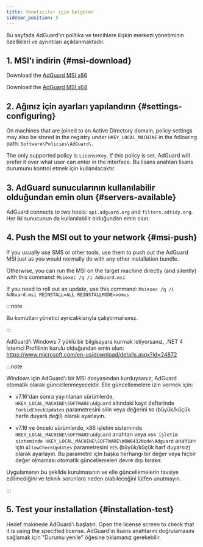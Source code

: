 ```yaml
---
title: Yöneticiler için belgeler
sidebar_position: 5
---
```


Bu sayfada AdGuard'ın politika ve tercihlere ilişkin merkezi yönetiminin özellikleri ve ayrıntıları açıklanmaktadır.

## 1. MSI'ı indirin {#msi-download}

Download the [AdGuard MSI x86](https://agrd.io/adguard_setup86_msi)

Download the [AdGuard MSI x64](https://agrd.io/adguard_setup64_msi)

## 2. Ağınız için ayarları yapılandırın {#settings-configuring}

On machines that are joined to an Active Directory domain, policy settings may also be stored in the registry under `HKEY_LOCAL_MACHINE` in the following path: `Software\Policies\AdGuard\`.

The only supported policy is `LicenseKey`. If this policy is set, AdGuard will prefer it over what user can enter in the interface. Bu lisans anahtarı lisans durumunu kontrol etmek için kullanılacaktır.

## 3. AdGuard sunucularının kullanılabilir olduğundan emin olun {#servers-available}

AdGuard connects to two hosts: `api.adguard.org` and `filters.adtidy.org`. Her iki sunucunun da kullanılabilir olduğundan emin olun.

## 4. Push the MSI out to your network {#msi-push}

If you usually use SMS or other tools, use them to push out the AdGuard MSI just as you would normally do with any other installation bundle.

Otherwise, you can run the MSI on the target machine directly (and silently) with this command: `Msiexec /q /i AdGuard.msi`

If you need to roll out an update, use this command: `Msiexec /q /i AdGuard.msi REINSTALL=ALL REINSTALLMODE=vomus`

:::note

Bu komutları yönetici ayrıcalıklarıyla çalıştırmalısınız.

:::

AdGuard'ı Windows 7 yüklü bir bilgisayara kurmak istiyorsanız, .NET 4 İstemci Profilinin kurulu olduğundan emin olun: https://www.microsoft.com/en-us/download/details.aspx?id=24872

:::note

Windows için AdGuard'ı bir MSI dosyasından kurduysanız, AdGuard otomatik olarak güncellenmeyecektir. Elle güncellemelere izin vermek için:

- v7.16'dan sonra yayınlanan sürümlerde, `HKEY_LOCAL_MACHINE\SOFTWARE\Adguard` altındaki kayıt defterinde `ForbidCheckUpdates` parametresini silin veya değerini `NO` (büyük/küçük harfe duyarlı değil) olarak ayarlayın.

- v7.16 ve önceki sürümlerde, x86 işletim sisteminde `HKEY_LOCAL_MACHINE\SOFTWARE\Adguard` anahtarı veya `x64 işletim sisteminde HKEY_LOCAL_MACHINE\SOFTWARE\WOW6432Node\Adguard` anahtarı için `AllowCheckUpdates` parametresini `YES` (büyük/küçük harf duyarsız) olarak ayarlayın. Bu parametre için başka herhangi bir değer veya hiçbir değer olmaması otomatik güncellemeleri devre dışı bırakır.

Uygulamanın bu şekilde kurulmasının ve elle güncellemelerin tavsiye edilmediğini ve teknik sorunlara neden olabileceğini lütfen unutmayın.

:::

## 5. Test your installation {#installation-test}

Hedef makinede AdGuard'ı başlatın. Open the license screen to check that it is using the specified license. AdGuard'ın lisans anahtarını doğrulamasını sağlamak için "Durumu yenile" öğesine tıklamanız gerekebilir.
